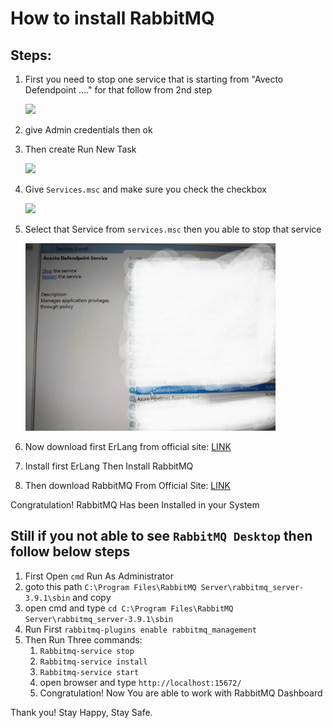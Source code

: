 # How to install RabbitMQ

## Steps:

1. First you need to stop one service that is starting from "Avecto Defendpoint ...." for that follow from 2nd step

   <img src="https://github.com/RMohit927/Tips-Tricks/blob/main/RabbitMQ/first.jpg" height="300">

2. give Admin credentials then ok
3. Then create Run New Task

   <img src="https://github.com/RMohit927/Tips-Tricks/blob/main/RabbitMQ/second.jpg" height="300">

4. Give `Services.msc` and make sure you check the checkbox

   <img src="https://github.com/RMohit927/Tips-Tricks/blob/main/RabbitMQ/third.jpg" height="300">

5. Select that Service from `services.msc` then you able to stop that service

   <img src="https://github.com/RMohit927/Tips-Tricks/blob/main/RabbitMQ/fourth.jpg" height="300">

6. Now download first ErLang from official site: [LINK](https://erlang.org/download/otp_win64_24.0.exe)
7. Install first ErLang Then Install RabbitMQ
8. Then download RabbitMQ From Official Site: [LINK](https://github.com/rabbitmq/rabbitmq-server/releases/download/v3.9.1/rabbitmq-server-3.9.1.exe)

Congratulation! RabbitMQ Has been Installed in your System

## Still if you not able to see `RabbitMQ Desktop` then follow below steps

1. First Open `cmd` Run As Administrator
2. goto this path `C:\Program Files\RabbitMQ Server\rabbitmq_server-3.9.1\sbin` and copy
3. open cmd and type `cd C:\Program Files\RabbitMQ Server\rabbitmq_server-3.9.1\sbin`
4. Run First `rabbitmq-plugins enable rabbitmq_management`
5. Then Run Three commands:
     1. `Rabbitmq-service stop`
     2. `Rabbitmq-service install`
     3. `Rabbitmq-service start`
     4. open browser and type `http://localhost:15672/`
     5. Congratulation! Now You are able to work with RabbitMQ Dashboard
 
Thank you!
Stay Happy, Stay Safe.
